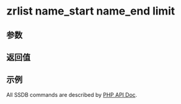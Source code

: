 # zrlist name_start name_end limit

## 参数

## 返回值

## 示例

All SSDB commands are described by [PHP API Doc](http://ssdb.io/docs/php/).
